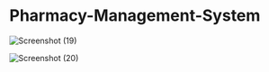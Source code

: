 # Pharmacy-Management-System

![Screenshot (19)](https://github.com/user-attachments/assets/98f7aac5-71a4-4d04-8d5a-4379b36353d7)

![Screenshot (20)](https://github.com/user-attachments/assets/74928a1c-7187-47e1-9242-2cd1f92e1208)
